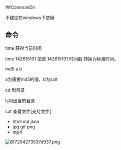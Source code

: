 ##CommanDir

不建议在windows下使用

## 命令
time  获得当前时间

time 142615101 把该 142615101 时间戳 转换为标准时间。

md5 a b

a为需要md5的值，b为salt

cd 到目录

ls列出当前目录

cat 查看文件[支持文件]
* html md json 
* jpg gif png
* mp4

![6f7204273537d937.png](http://bilibara.com/images/2017/04/05/6f7204273537d937.png)
